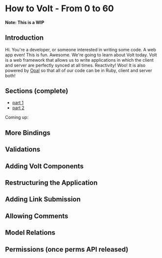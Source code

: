 # How to Volt - From 0 to 60
#### Note: This is a WIP

## Introduction
Hi. You're a developer, or someone interested in writing some code. A web app even! This is fun. Awesome.
We're going to learn about Volt today. Volt is a web framework that allows us to write applications in which
the client and server are perfectly synced at all times. Reactivity! Woo! It is also powered by [Opal](link) so that all of our code can be in Ruby, client and server both!

## Sections (complete)
- [part 1](part_1.md)
- [part 2](part_2.md)

Coming up:
## More Bindings
## Validations
## Adding Volt Components
## Restructuring the Application
## Adding Link Submission
## Allowing Comments
## Model Relations
## Permissions (once perms API released)
